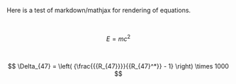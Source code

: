 Here is a test of markdown/mathjax for rendering of equations.

 

$$
E=mc^{2}
$$

 

$$
\Delta_{47} = \left( {\frac{{{R_{47}}}}{{R_{47}^*}} - 1} \right) \times 1000
$$
